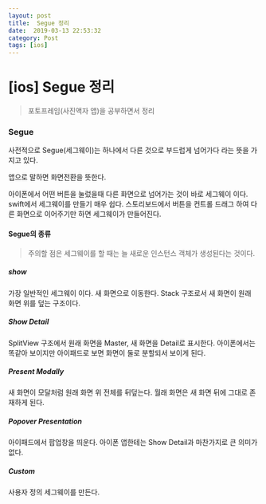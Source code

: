 ```yaml
---
layout: post
title:  Segue 정리
date:  2019-03-13 22:53:32
category: Post
tags: [ios]
---
```


# [ios] Segue 정리

> 포토프레임(사진액자 앱)을 공부하면서 정리



### Segue

사전적으로 Segue(세그웨이)는 하나에서 다른 것으로 부드럽게 넘어가다 라는 뜻을 가지고 있다.

앱으로 말하면 화면전환을 뜻한다. 

아이폰에서 어떤 버튼을 눌렀을때 다른 화면으로 넘어가는 것이 바로 세그웨이 이다. swift에서 세그웨이를 만들기 매우 쉽다. 스토리보드에서 버튼을 컨트롤 드래그 하여 다른 화면으로 이어주기만 하면 세그웨이가 만들어진다.



#### Segue의 종류

> 주의할 점은 세그웨이를 할 때는 늘 새로운 인스턴스 객체가 생성된다는 것이다.



##### show

가장 일반적인 세그웨이 이다. 새 화면으로 이동한다. Stack 구조로서 새 화면이 원래 화면 위를 덮는 구조이다.

##### Show Detail

SplitView 구조에서 원래 화면을 Master, 새 화면을 Detail로 표시한다. 아이폰에서는 똑같아 보이지만 아이패드로 보면 화면이 둘로 분할되서 보이게 된다.

##### Present Modally

새 화면이 모달처럼 원래 화면 위 전체를 뒤덮는다. 월래 화면은 새 화면 뒤에 그대로 존재하게 된다.

##### Popover Presentation

아이패드에서 팝업창을 띄운다. 아이폰 앱한테는 Show Detail과 마찬가지로 큰 의미가 없다.

##### Custom

사용자 정의 세그웨이를 만든다.



















